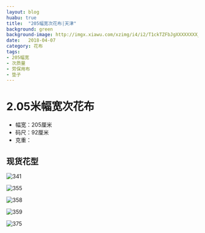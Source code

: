 ```yaml
---
layout: blog
huabu: true
title:  "205幅宽次花布|天津"
background: green
background-image: http://imgx.xiawu.com/xzimg/i4/i2/T1ckTZFbJgXXXXXXXX_!!0-item_pic.jpg
date:   2018-04-07
category: 花布
tags:
- 205幅宽
- 次质量
- 劳保用布
- 垫子
---
```


# 2.05米幅宽次花布
- 幅宽：205厘米
- 码尺：92厘米
- 克重：

## 现货花型

<!--![193](http://ww2.sinaimg.cn/large/0060lm7Tly1fprcy056dlj30zk0eon4t.jpg)-->

<!--![226](http://wx1.sinaimg.cn/mw690/0060lm7Tly1fq3vfwxfgmj31hc0or11h.jpg)-->

![341](http://ww1.sinaimg.cn/large/0060lm7Tly1fprcyr1985j30oa06u40k.jpg)

![355](http://wx3.sinaimg.cn/mw690/0060lm7Tly1fq3upwwrw1j31kw0ga1i0.jpg)

![358](http://ww4.sinaimg.cn/large/0060lm7Tly1fprcz9womsj31730e8ngc.jpg)

![359](http://wx1.sinaimg.cn/mw690/0060lm7Tly1fq3uqwxmghj31jf0hsnfs.jpg)

![375](http://wx3.sinaimg.cn/mw690/0060lm7Tly1fq3vhg101nj31hc0lcwoy.jpg)
